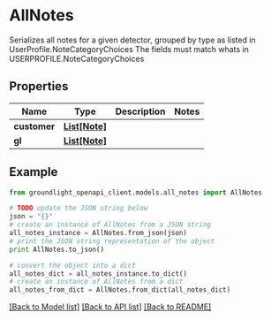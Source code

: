 # AllNotes

Serializes all notes for a given detector, grouped by type as listed in UserProfile.NoteCategoryChoices The fields must match whats in USERPROFILE.NoteCategoryChoices

## Properties
Name | Type | Description | Notes
------------ | ------------- | ------------- | -------------
**customer** | [**List[Note]**](Note.md) |  | 
**gl** | [**List[Note]**](Note.md) |  | 

## Example

```python
from groundlight_openapi_client.models.all_notes import AllNotes

# TODO update the JSON string below
json = "{}"
# create an instance of AllNotes from a JSON string
all_notes_instance = AllNotes.from_json(json)
# print the JSON string representation of the object
print AllNotes.to_json()

# convert the object into a dict
all_notes_dict = all_notes_instance.to_dict()
# create an instance of AllNotes from a dict
all_notes_from_dict = AllNotes.from_dict(all_notes_dict)
```
[[Back to Model list]](../README.md#documentation-for-models) [[Back to API list]](../README.md#documentation-for-api-endpoints) [[Back to README]](../README.md)


